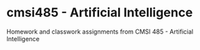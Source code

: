 # cmsi485 - Artificial Intelligence
Homework and classwork assignments from CMSI 485 - Artificial Intelligence
